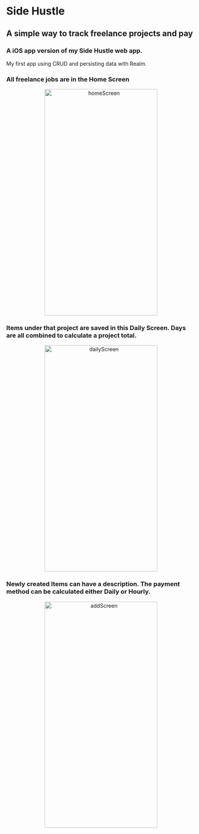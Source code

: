 # Side Hustle

## A simple way to track freelance projects and pay

### A iOS app version of my Side Hustle web app. 

My first app using CRUD and persisting data with Realm. 

### All freelance jobs are in the Home Screen 

<p align="center">
    <img src="https://user-images.githubusercontent.com/2793158/75375601-4207f800-5883-11ea-8cf4-2fc5490caa1f.png" alt="homeScreen" title="homeScreen" width="300" height="600" />
</p>

### Items under that project are saved in this Daily Screen. Days are all combined to calculate a project total. 

<p align="center">
    <img src="https://user-images.githubusercontent.com/2793158/75375605-4502e880-5883-11ea-8ffb-36f30663cb11.png" alt="dailyScreen" title="dailyScreen" width="300" height="600" />
</p>

### Newly created Items can have a description. The payment method can be calculated either Daily or Hourly.

<p align="center">
    <img src="https://user-images.githubusercontent.com/2793158/75375607-46ccac00-5883-11ea-9c69-4d05b761b47f.png" alt="addScreen" title="addScreen" width="300" height="600" />
</p>
